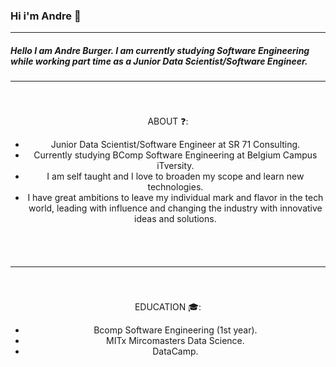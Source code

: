 ### Hi i'm Andre  👦
---
##### Hello I am Andre Burger. I am currently studying Software Engineering while working part time as a Junior Data Scientist/Software Engineer.
---

<div style="text-align:center; vertical-align: middle; padding:40px 0; border-radius: 10px;">
ABOUT ❓:
<ul>
<li>Junior Data Scientist/Software Engineer at SR 71 Consulting.</li>
<li>Currently studying BComp Software Engineering at Belgium Campus iTversity.</li>
<li>I am self taught and I love to broaden my scope and learn new technologies.</li>
<li>I have great ambitions to leave my individual mark and flavor in the tech world, leading with influence and changing the industry with innovative ideas and solutions.</li>
</ul>
</div>

---
<div style="text-align:center; vertical-align: middle; padding:40px 0; border-radius: 10px;">
EDUCATION 	🎓:
<ul>
<li>Bcomp Software Engineering (1st year).</li>
<li>MITx Mircomasters Data Science.</li>
<li>DataCamp.</li>
</ul>
</div>
